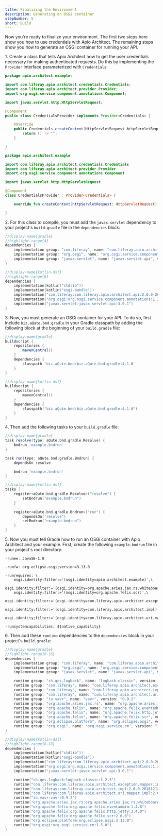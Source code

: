```yaml
---
title: Finalizing the Environment
description: Generating an OSGi container
stepNumber: 5
short: Build
---
```


<!---
TODO: Remove the need for `javax.servlet` by making a credentials' provider not mandatory
-->

Now you're ready to finalize your environment. The first two steps here show you how to use credentials with Apio Architect. The remaining steps show you how to generate an OSGi container for running your API.

1\.  Create a class that tells Apio Architect how to get the user credentials necessary for making authenticated requests. Do this by implementing the `Provider` interface parameterized with `Credentials`: 

```java
package apio.architect.example;

import com.liferay.apio.architect.credentials.Credentials;
import com.liferay.apio.architect.provider.Provider;
import org.osgi.service.component.annotations.Component;

import javax.servlet.http.HttpServletRequest;

@Component
public class CredentialsProvider implements Provider<Credentials> {

    @Override
    public Credentials createContext(HttpServletRequest httpServletRequest) {
        return () -> "";
    }

}
```

```kotlin
package apio.architect.example

import com.liferay.apio.architect.credentials.Credentials
import com.liferay.apio.architect.provider.Provider
import org.osgi.service.component.annotations.Component

import javax.servlet.http.HttpServletRequest

@Component
class CredentialsProvider : Provider<Credentials> {

    override fun createContext(httpServletRequest: HttpServletRequest) = Credentials { "" }

}
```

2\.  For this class to compile, you must add the `javax.servlet` dependency to your project's `build.gradle` file in the `dependencies` block:

```groovy
//display-name{gradle}
//highlight-range{4}
dependencies {
    implementation group: "com.liferay", name: "com.liferay.apio.architect.api", version: "2.0.0-20181212.154022-16"
    implementation group: "org.osgi", name: "org.osgi.service.component.annotations", version: "1.3.0"
    implementation group: "javax.servlet", name: "javax.servlet-api", version: "3.0.1"
}
```

```kotlin
//display-name{kotlin-dsl}
//highlight-range{6}
dependencies {
    implementation(kotlin("stdlib"))
    implementation(kotlin("osgi-bundle"))
    implementation("com.liferay:com.liferay.apio.architect.api:2.0.0-20181212.154022-16")
    implementation("org.osgi:org.osgi.service.component.annotations:1.3.0")
    implementation("javax.servlet:javax.servlet-api:3.0.1")
}
```

3\.  Now, you must generate an OSGi container for your API. To do so, first include `biz.aQute.bnd.gradle` in your Gradle classpath by adding the following block at the beginning of your `build.gradle` file: 

```groovy
//display-name{gradle}
buildscript {
    repositories {
        mavenCentral()
    }
    dependencies {
        classpath 'biz.aQute.bnd:biz.aQute.bnd.gradle:4.1.0'
    }
}
```

```kotlin
//display-name{kotlin-dsl}
buildscript {
    repositories {
        mavenCentral()
    }
    dependencies {
        classpath("biz.aQute.bnd:biz.aQute.bnd.gradle:4.1.0")
    }
}
```

4\.  Then add the following tasks to your `build.gradle` file:

```groovy
//display-name{gradle}
task resolve(type: aQute.bnd.gradle.Resolve) {
    bndrun 'example.bndrun'
}

task run(type: aQute.bnd.gradle.Bndrun) {
    dependsOn resolve

    bndrun 'example.bndrun'
}
```

```kotlin
//display-name{kotlin-dsl}
tasks {
    register<aQute.bnd.gradle.Resolve>("resolve") {
        setBndrun("example.bndrun")
    }
    
    register<aQute.bnd.gradle.Bndrun>("run") {
        dependsOn("resolve")
        setBndrun("example.bndrun")
    }
}
```

5\.  Now you must tell Gradle how to run an OSGi container with Apio Architect and your example. First, create the following `example.bndrun` file in your project's root directory: 

```properties
-runee: JavaSE-1.8

-runfw: org.eclipse.osgi;version=3.13.0

-runrequires: \
    osgi.identity;filter:='(osgi.identity=apio.architect.example)',\
    osgi.identity;filter:='(osgi.identity=org.apache.aries.jax.rs.whiteboard)',\
    osgi.identity;filter:='(osgi.identity=org.apache.felix.scr)',\
    osgi.identity;filter:='(osgi.identity=com.liferay.apio.architect.exception.mapper.impl)',\
    osgi.identity;filter:='(osgi.identity=com.liferay.apio.architect.impl)',\
    osgi.identity;filter:='(osgi.identity=com.liferay.apio.architect.uri.mapper.impl)',\

-runsystemcapabilities: ${native_capability}
```

6\.  Then add these `runtime` dependencies to the `dependencies` block in your project's `build.gradle`: 

```groovy
//display-name{gradle}
//highlight-range{6-16}
dependencies {
    implementation group: "com.liferay", name: "com.liferay.apio.architect.api", version: "2.0.0-20181212.154022-16"
    implementation group: "org.osgi", name: "org.osgi.service.component.annotations", version: "1.3.0"
    implementation group: "javax.servlet", name: "javax.servlet-api", version: "3.0.1"

    runtime group: "ch.qos.logback", name: "logback-classic", version: "1.2.3"
    runtime group: "com.liferay", name: "com.liferay.apio.architect.exception.mapper.impl", version: "2.0.0-20181212.154037-7"
    runtime group: "com.liferay", name: "com.liferay.apio.architect.impl", version: "2.0.0-20181212.154108-25"
    runtime group: "com.liferay", name: "com.liferay.apio.architect.uri.mapper.impl", version: "2.0.0-20181212.154207-5"
    runtime group: "io.vavr", name: "vavr", version: "0.9.2"
    runtime group: "org.apache.aries.jax.rs", name: "org.apache.aries.jax.rs.whiteboard", version: "1.0.1"
    runtime group: "org.apache.felix", name: "org.apache.felix.eventadmin", version: "1.4.8"
    runtime group: "org.apache.felix", name: "org.apache.felix.http.jetty", version: "3.4.0"
    runtime group: "org.apache.felix", name: "org.apache.felix.scr", version: "2.0.8"
    runtime group: "org.eclipse.platform", name: "org.eclipse.osgi", version: "3.13.0"
    runtime group: "org.osgi", name: "org.osgi.service.cm", version: "1.5.0"
}
```

```kotlin
//display-name{kotlin-dsl}
//highlight-range{8-18}
dependencies {
    implementation(kotlin("stdlib"))
    implementation(kotlin("osgi-bundle"))
    implementation("com.liferay:com.liferay.apio.architect.api:2.0.0-20181212.154022-16")
    implementation("org.osgi:org.osgi.service.component.annotations:1.3.0")
    implementation("javax.servlet:javax.servlet-api:3.0.1")

    runtime("ch.qos.logback:logback-classic:1.2.3")
    runtime("com.liferay:com.liferay.apio.architect.exception.mapper.impl:2.0.0-20181212.154037-7")
    runtime("com.liferay:com.liferay.apio.architect.impl:2.0.0-20181212.154108-25")
    runtime("com.liferay:com.liferay.apio.architect.uri.mapper.impl:2.0.0-20181212.154207-5")
    runtime("io.vavr:vavr:0.9.2")
    runtime("org.apache.aries.jax.rs:org.apache.aries.jax.rs.whiteboard:1.0.1")
    runtime("org.apache.felix:org.apache.felix.eventadmin:1.4.8")
    runtime("org.apache.felix:org.apache.felix.http.jetty:3.4.0")
    runtime("org.apache.felix:org.apache.felix.scr:2.0.8")
    runtime("org.eclipse.platform:org.eclipse.osgi:3.13.0")
    runtime("org.osgi:org.osgi.service.cm:1.5.0")
}
```